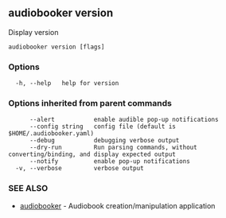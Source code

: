 ## audiobooker version

Display version

```
audiobooker version [flags]
```

### Options

```
  -h, --help   help for version
```

### Options inherited from parent commands

```
      --alert           enable audible pop-up notifications
      --config string   config file (default is $HOME/.audiobooker.yaml)
      --debug           debugging verbose output
      --dry-run         Run parsing commands, without converting/binding, and display expected output
      --notify          enable pop-up notifications
  -v, --verbose         verbose output
```

### SEE ALSO

* [audiobooker](audiobooker.md)	 - Audiobook creation/manipulation application

